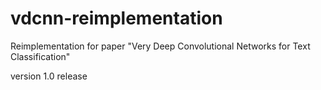 # vdcnn-reimplementation
Reimplementation for paper "Very Deep Convolutional Networks for Text Classification"

version 1.0 release
